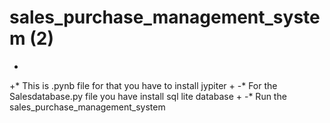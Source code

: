 # sales_purchase_management_system (2)
+
+* This is .pynb file for that you have to install jypiter
+
-* For the Salesdatabase.py file you have install sql lite database
+
-* Run the sales_purchase_management_system
